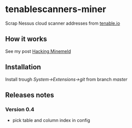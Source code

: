 # tenablescanners-miner

Scrap Nessus cloud scanner addresses from [tenable.io](https://docs.tenable.com/cloud/Content/Scans/Scanners.htm)

## How it works

See my post [Hacking Minemeld](https://medium.com/@irekromaniuk)

## Installation

Install trough *System->Extensions->git* from branch *master*

## Releases notes

### Version 0.4

- pick table and column index in config


